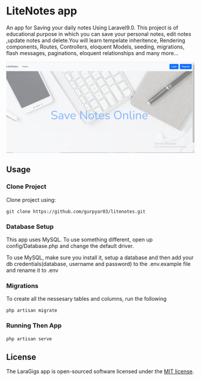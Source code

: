 # LiteNotes app

An app for Saving your daily notes Using Laravel9.0. This project is of educational purpose in which you can save your personal notes, edit notes ,update notes and delete.You will learn tempelate inheritence, Rendering components, Routes, Controllers, eloquent Models, seeding, migrations, flash messages, paginations, eloquent relationships and many more...

![Alt text](/public/images/screen.png "LiteNotes")

## Usage

### Clone Project
Clone project using: 
```
git clone https://github.com/gurpyar03/litenotes.git
```
### Database Setup
This app uses MySQL. To use something different, open up config/Database.php and change the default driver.

To use MySQL, make sure you install it, setup a database and then add your db credentials(database, username and password) to the .env.example file and rename it to .env

### Migrations
To create all the nessesary tables and columns, run the following
```
php artisan migrate
```

### Running Then App
```
php artisan serve
```


## License

The LaraGigs app is open-sourced software licensed under the [MIT license](https://opensource.org/licenses/MIT).
